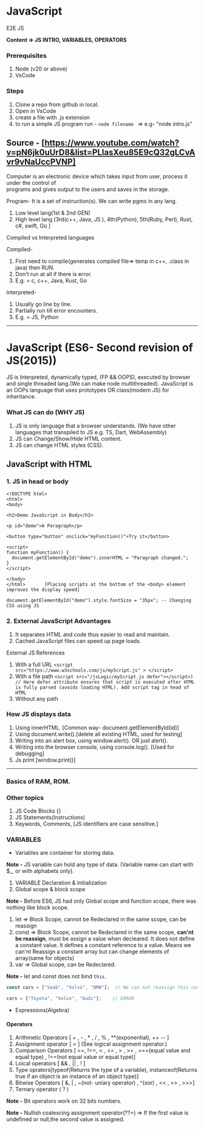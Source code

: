# JavaScript
E2E JS

**Content => JS INTRO, VARIABLES, OPERATORS**

### Prerequisites
1. Node (v20 or above)
2. VsCode

### Steps
1. Clone a repo from github in local.
2. Open in VsCode
3. create a file with .js extension
4. to run a simple JS program run - `node filename ` => e.g- "node intro.js"

Source - [https://www.youtube.com/watch?v=pN6jk0uUrD8&list=PLlasXeu85E9cQ32gLCvAvr9vNaUccPVNP]
---

Computer is an electronic device which takes input from user, process it under the control of  
programs and gives output to the users and saves in the storage.

Program- It is a set of instruction(s). We can write pgms in any lang.

1. Low level lang(1st & 2nd GEN)
2. High level lang [3rd(c++, Java, JS ), 4th(Python), 5th(Ruby, Perl), Rust, c#, swift, Go ] 

Compiled vs Interpreted languages

Compiled- 
1. First need to compile(generates compiled file=> temp in c++, .class in java) then RUN.
2. Don't run at all if there is error.
3. E.g. = c, c++, Java, Rust, Go

Interpreted-
1. Usually go line by line.
2. Partially run till error encounters.
3. E.g. = JS, Python

-----------------------------------------------------------------------------------------------------


# JavaScript (ES6- Second revision of JS(2015))
JS is Interpreted, dynamically typed, (FP && OOPS), executed by browser and single threaded lang.(We can make node multithreaded).
JavaScript is an OOPs language that uses prototypes OR class(modern JS) for inheritance.

### What JS can do (WHY JS)
1. JS is only language that a browser understands. (We have other languages that transpiled to JS e.g. TS, Dart, WebAssembly)
2. JS can Change/Show/Hide HTML content.
3. JS can change HTML styles (CSS).

## JavaScript with HTML

### 1. JS in head or body

```
<!DOCTYPE html>    
<html>
<body>

<h2>Demo JavaScript in Body</h2>

<p id="demo">A Paragraph</p>

<button type="button" onclick="myFunction()">Try it</button>

<script>
function myFunction() {
  document.getElementById("demo").innerHTML = "Paragraph changed.";
}
</script>

</body>
</html>       [Placing scripts at the bottom of the <body> element improves the display speed]

document.getElementById("demo").style.fontSize = "35px"; -- Changing CSS using JS
```

### 2. External JavaScript Advantages

1. It separates HTML and code thus easier to read and maintain.
2. Cached JavaScript files can speed up page loads.

External JS References 

1. With a full URL ``` <script src="https://www.w3schools.com/js/myScript.js" > </script> ```
2. With a file path ``` <script src="/jsLogic/myScript.js defer"></script>)  // Here defer attribute ensures that script is executed after HTML is fully parsed (avoids loading HTML). Add script tag in head of HTML ```
3. Without any path

### How JS displays data

1. Using innerHTML. [Common way- document.getElementById(id)]
2. Using document.write().[delete all existing HTML, used for testing]
3. Writing into an alert box, using window.alert(). OR just alert().
4. Writing into the browser console, using console.log(). [Used for debugging]
5. Js print [window.print()]

----------------------------------------------------------------------------

### Basics of RAM, ROM.

### Other topics
1. JS Code Blocks {}
2. JS Statements(Instructions)
3. Keywords, Comments, [JS identifiers are case sensitive.]

### VARIABLES 
 - Variables are container for storing data. 
 
**Note -** JS variable can hold any type of data. (Variable name can start with $,_ or with alphabets only).

1. VARIABLE Declaration & initialization
2. Global scope & block scope

**Note -** Before ES6, JS had only Global scope and function scope, there was nothing like block scope.

1. let => Block Scope, cannot be Redeclared in the same scope, can be reassign
2. const => Block Scope, cannot be Redeclared in the same scope, **can'nt be reassign**, must be assign a value when decleared. It does not define a constant value. It defines a constant reference to a value. Means we can'nt Reassign a constant array but can change elements of array(same for objects)
3. var => Global scope, can be Redeclared.

**Note -** let and const does not bind ```this```.

``` js
const cars = ["Saab", "Volvo", "BMW"];  // We can not reassign this const array but can change the elements of array. 

cars = ["Toyota", "Volvo", "Audi"];    // ERROR 
```

- Expressions(Algebra)

#### Operators
1. Arithmetic Operators [ + , - , * , / , % , **(exponential), ++ -- ]
2. Assignment operator [ = ]   (See logical assignment operator.)
3. Comparison Operators [ ==, !==, < , <= , > , >= , ===(equal value and equal type) , !==(not equal value or equal type)]
4. Loical operators [ && , || , ! ]
5. Type oprators[typeof(Returns the type of a variable), instanceof(Returns true if an object is an instance of an object type)]
6. Bitwise Operators [ &, | , ~(not- uniary operator) , ^(xor) , << , >> , >>>]
7. Ternary operator ( ? )



**Note -** Bit operators work on 32 bits numbers. 

**Note -** Nullish coalescing assignment operator(??=) => If the first value is undefined or null,the second value is assigned.
